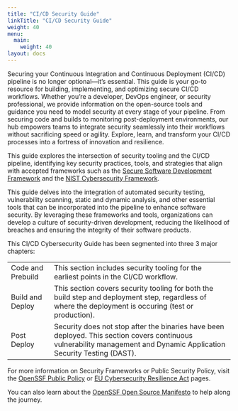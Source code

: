 ```yaml
---
title: "CI/CD Security Guide"
linkTitle: "CI/CD Security Guide"
weight: 40
menu:
  main:
    weight: 40
layout: docs
---
```

Securing your Continuous Integration and Continuous Deployment (CI/CD) pipeline is no longer optional—it’s essential. This guide is your go-to resource for building, implementing, and optimizing secure CI/CD workflows. Whether you’re a developer, DevOps engineer, or security professional, we provide information on the open-source tools and guidance you need to model security at every stage of your pipeline. From securing code and builds to monitoring post-deployment environments, our hub empowers teams to integrate security seamlessly into their workflows without sacrificing speed or agility. Explore, learn, and transform your CI/CD processes into a fortress of innovation and resilience.

This guide explores the intersection of security tooling and the CI/CD pipeline, identifying key security practices, tools, and strategies that align with accepted frameworks such as the [Secure Software Development Framework](https://nvlpubs.nist.gov/nistpubs/SpecialPublications/NIST.SP.800-218.pdf) and the [NIST Cybersecurity Framework](https://nvlpubs.nist.gov/nistpubs/CSWP/NIST.CSWP.29.pdf). 

This guide delves into the integration of automated security testing, vulnerability scanning, static and dynamic analysis, and other essential tools that can be incorporated into the pipeline to enhance software security. By leveraging these frameworks and tools, organizations can develop a culture of security-driven development, reducing the likelihood of breaches and ensuring the integrity of their software products.

This CI/CD Cybersecurity Guide has been segmented into three 3 major chapters:

[//]: # (- Code and Prebuild - this section includes security tooling for the earliest points in the CI/CD workflow.)

[//]: # (- Build and Deploy - this section covers security tooling for both the build step and deployment step, regardless of where the deployment is occuring &#40;test or production&#41;.)

[//]: # (- Post Deploy - security does not stop after the binaries have been deployed. This section covers continuous vulnerability management and Dynamic Application Security Testing &#40;DAST&#41;.)

|                   |                                                                                                                                                                        |
|-------------------|------------------------------------------------------------------------------------------------------------------------------------------------------------------------|
| Code and Prebuild | This section includes security tooling for the earliest points in the CI/CD workflow.                                                                                  |
| Build and Deploy  | This section covers security tooling for both the build step and deployment step, regardless of where the deployment is occuring (test or production).                 |
| Post Deploy       | Security does not stop after the binaries have been deployed. This section covers continuous vulnerability management and Dynamic Application Security Testing (DAST). |

For more information on Security Frameworks or Public Security Policy, visit the [OpenSSF Public Policy](https://openssf.org/public-policy/) or [EU Cybersecurity Resilience Act](https://openssf.org/public-policy/eu-cyber-resilience-act/) pages. 

You can also learn about the [OpenSSF Open Source Manifesto](https://openssf.org/blog/2023/08/24/join-us-in-adopting-the-open-source-consumption-manifesto/) to help along the journey. 

